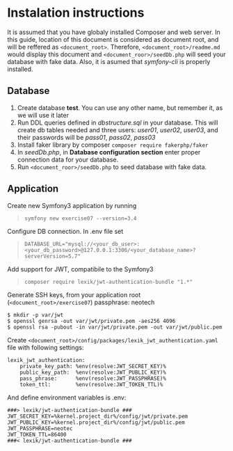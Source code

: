 # Instalation instructions

It is assumed that you have globaly installed Composer and web server. In this guide, location of this document is considered as document root, and will be reffered as `<document_root>`. Therefore, `<document_root>/readme.md` would display this document and `<document_roor>/seedDb.php` will seed your database with fake data.
Also, it is asumed that _symfony-cli_ is properly installed.

## Database

1. Create database **test**. You can use any other name, but remember it, as we will use it later
2. Run DDL queries defined in _dbstructure.sql_ in your database. This will create db tables needed and three users: _user01_, _user02_, _user03_, and their passwords will be _pass01_, _pass02_, _pass03_
3. Install faker library by composer
        `composer require fakerphp/faker`
4. In _seedDb.php_, in **Database configuration section** enter proper connection data for your database.
5. Run `<document_roor>/seedDb.php` to seed database with fake data.

## Application

Create new Symfony3 application by running
> `symfony new exercise07 --version=3.4`

Configure DB connection. In .env file set

> `DATABASE_URL="mysql://<your_db_user>:<your_db_password>@127.0.0.1:3306/<your_database_name>?serverVersion=5.7"`


Add support for JWT, compatibile to the Symfony3
> `composer require lexik/jwt-authentication-bundle "1.*"`

Generate SSH keys, from your application root (`<document_root>/exercise07`) passphrase: neotech

```
$ mkdir -p var/jwt
$ openssl genrsa -out var/jwt/private.pem -aes256 4096
$ openssl rsa -pubout -in var/jwt/private.pem -out var/jwt/public.pem
```

Create `<document_root>/config/packages/lexik_jwt_authentication.yaml` file with following settings:

```
lexik_jwt_authentication:
    private_key_path: %env(resolve:JWT_SECRET_KEY)%
    public_key_path:  %env(resolve:JWT_PUBLIC_KEY)%
    pass_phrase:      %env(resolve:JWT_PASSPHRASE)%
    token_ttl:        %env(resolve:JWT_TOKEN_TTL)%

```

And define environment variables is .env:

```
###> lexik/jwt-authentication-bundle ###
JWT_SECRET_KEY=%kernel.project_dir%/config/jwt/private.pem
JWT_PUBLIC_KEY=%kernel.project_dir%/config/jwt/public.pem
JWT_PASSPHRASE=neotec
JWT_TOKEN_TTL=86400
###< lexik/jwt-authentication-bundle ###
```